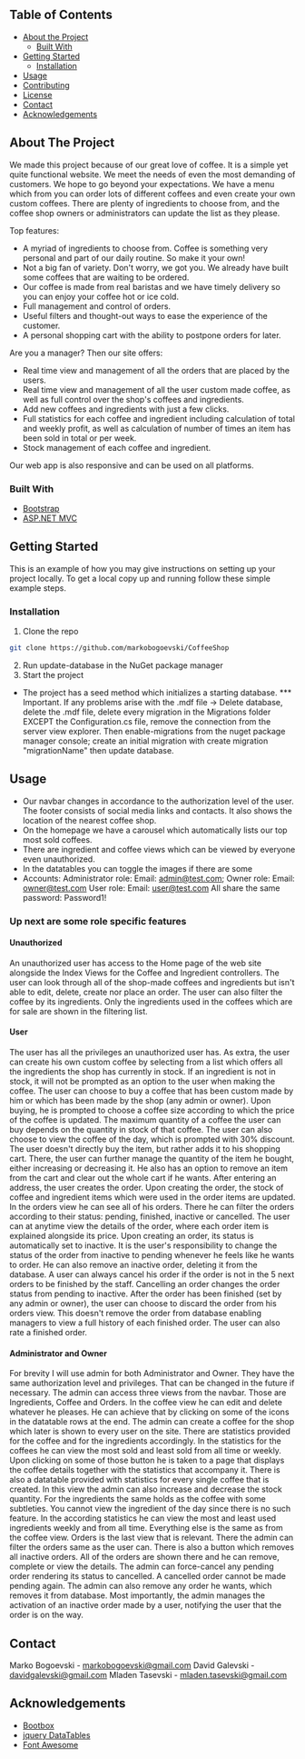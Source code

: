 
<!-- TABLE OF CONTENTS -->
## Table of Contents

* [About the Project](#about-the-project)
  * [Built With](#built-with)
* [Getting Started](#getting-started)
  * [Installation](#installation)
* [Usage](#usage)
* [Contributing](#contributing)
* [License](#license)
* [Contact](#contact)
* [Acknowledgements](#acknowledgements)



<!-- ABOUT THE PROJECT -->
## About The Project

We made this project because of our great love of coffee. It is a simple yet quite functional website. We meet the needs of even the most demanding of customers. We hope to go beyond your expectations.
We have a menu which from you can order lots of different coffees and even create your own custom coffees.
There are plenty of ingredients to choose from, and the coffee shop owners or administrators can update the list as they please.
 
Top features:
* A myriad of ingredients to choose from. Coffee is something very personal and part of our daily routine. So make it your own! 
* Not a big fan of variety. Don't worry, we got you. We already have built some coffees that are waiting to be ordered.
*  Our coffee is made from real baristas and we have timely delivery so you can enjoy your coffee hot or ice cold.
* Full management and control of orders.
* Useful filters and thought-out ways to  ease the experience of the customer.
* A personal shopping cart with the ability to postpone orders for later.

Are you a manager? Then our site offers:
* Real time view and management of all the orders that are placed by the users.
* Real time view and management of all the user custom made coffee, as well as full control over the shop's coffees and ingredients.
* Add new coffees and ingredients with just a few clicks.
* Full statistics for each coffee and ingredient including calculation of total and weekly profit, as well as calculation of number of times an item has been sold in total or per week.
* Stock management of each coffee and ingredient.

Our web app is also responsive and can be used on all platforms.

### Built With
* [Bootstrap](https://getbootstrap.com)
* [ASP.NET MVC](https://dotnet.microsoft.com/apps/aspnet/mvc)

<!-- GETTING STARTED -->
## Getting Started

This is an example of how you may give instructions on setting up your project locally.
To get a local copy up and running follow these simple example steps.

### Installation
1. Clone the repo
```sh
git clone https://github.com/markobogoevski/CoffeeShop
```
2. Run update-database in the NuGet package manager
3.  Start the project
* The project has a seed method which initializes a starting database.
*** Important. If any problems arise with the .mdf file -> Delete database, delete the .mdf file, delete every migration in the Migrations folder EXCEPT the Configuration.cs file, remove the connection from the server view explorer. Then enable-migrations from the nuget package manager console; create an initial migration
with create migration "migrationName" then update database.

<!-- USAGE EXAMPLES -->
## Usage
* Our navbar changes in accordance to the authorization level of the user. The footer consists of social media links and contacts. It also shows the location of the nearest coffee shop. 
* On the homepage we have a carousel which automatically lists our top most sold coffees. 
* There are ingredient and coffee views which can be viewed by everyone even unauthorized. 
* In the datatables you can toggle the images if there are some
* Accounts: 
 Administrator role: Email: admin@test.com; 
 Owner role: Email: owner@test.com
 User role: Email: user@test.com
 All share the same password: Password1!

### Up next are some role specific features

#### Unauthorized
An unauthorized user has access to the Home page of the web site alongside the Index Views for the Coffee and Ingredient controllers. The user can look through all of the shop-made coffees and ingredients but isn't able to edit, delete, create nor place an order. The user can also filter the coffee by its ingredients. Only the ingredients used in the coffees which are for sale are shown in the filtering list. 

#### User
The user has all the privileges an unauthorized user has. As extra, the user can create his own custom coffee by selecting from a list which offers all the ingredients the shop has currently in stock. If an ingredient is not in stock, it will not be prompted as an option to the user when making the coffee. The user can choose to buy a coffee that has been custom made by him or which has been made by the shop (any admin or owner). Upon buying, he is prompted to choose a coffee size according to which the price of the coffee is updated. The maximum quantity of a coffee the user can buy depends on the quantity in stock of that coffee. The user can also choose to view the coffee of the day, which is prompted with 30% discount. The user doesn't directly buy the item, but rather adds it to his shopping cart. There, the user can further manage the quantity of the item he bought, either increasing or decreasing it. He also has an option to remove an item from the cart and clear out the whole cart if he wants. After entering an address, the user creates the order. Upon creating the order, the stock of coffee and ingredient items which were used in the order items are updated. In the orders view he can see all of his orders. There he can filter the orders according to their status:  pending, finished, inactive or cancelled. The user can at anytime view the details of the order, where each order item is explained alongside its price. Upon creating an order, its status is automatically set to inactive. It is the user's responsibility to change the status of the order from inactive to pending whenever he feels like he wants to order. He can also remove an inactive order, deleting it from the database. A user can always cancel his order if the order is not in the 5 next orders to be finished by the staff. Cancelling an order changes the order status from pending to inactive. After the order has been finished (set by any admin or owner), the user can choose to discard the order from his orders view. This doesn't remove the order from database enabling managers to view a full history of each finished order. The user can also rate a finished order. 

#### Administrator and Owner 
For brevity I will use admin for both Administrator and Owner. They have the same authorization level and privileges. That can be changed in the future if necessary. 
The admin can access three views from the navbar. Those are Ingredients, Coffee and Orders. In the coffee view he can edit and delete whatever he pleases. He can achieve that by clicking on some of the icons in the datatable rows at the end. The admin can create a coffee for the shop which later is shown to every user on the site. There are statistics provided for the coffee and for the ingredients accordingly. In the statistics for the coffees he can view the most sold and least sold from all time or weekly. Upon clicking on some of those button he is taken to a page that displays the coffee details together with the statistics that accompany it. There is also a datatable provided with statistics for every single coffee that is created. In this view the admin can also increase and decrease the stock quantity. For the ingredients the same holds as the coffee with some subtleties. You cannot view the ingredient of the day since there is no such feature. In the according statistics he can view the most and least used ingredients weekly and from all time. Everything else is the same as from the coffee view. Orders is the last view that is relevant. There the admin can filter the orders same as the user can. There is also a button which removes all inactive orders. All of the orders are shown there and he can remove, complete or view the details. The admin can force-cancel any pending order rendering its status to cancelled. A cancelled order cannot be made pending again. The admin can also remove any order he wants, which removes it from database. Most importantly, the admin manages the activation of an inactive order made by a user, notifying the user that the order is on the way.

<!-- CONTACT -->
## Contact

Marko Bogoevski -  markobogoevski@gmail.com
David Galevski - davidgalevski@gmail.com
Mladen Tasevski - mladen.tasevski@gmail.com

<!-- ACKNOWLEDGEMENTS -->
## Acknowledgements
* [Bootbox](http://bootboxjs.com/) 
* [jquery DataTables](https://datatables.net/)
* [Font Awesome](https://fontawesome.com)
